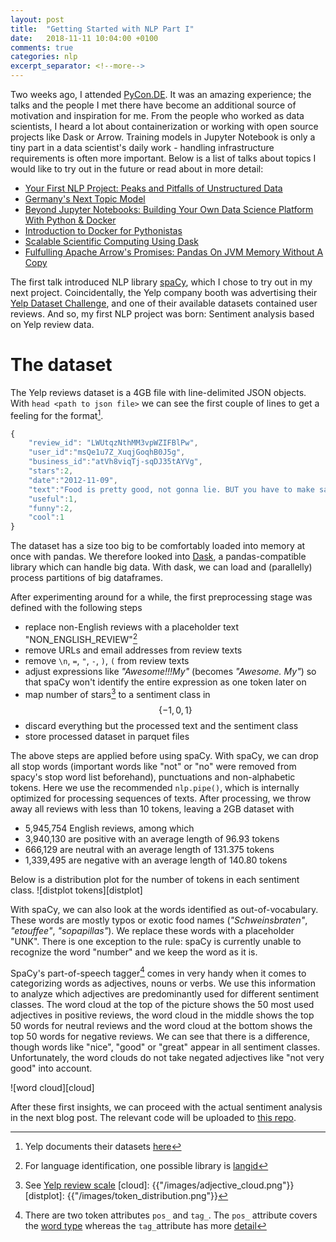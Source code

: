 ```yaml
---
layout: post
title:  "Getting Started with NLP Part I"
date:   2018-11-11 10:04:00 +0100
comments: true
categories: nlp
excerpt_separator: <!--more-->
---
```

Two weeks ago, I attended [PyCon.DE](https://de.pycon.org/). It was an amazing experience; the talks and the people I met there have become an additional source of motivation and inspiration for me. From the people who worked as data scientists, I heard a lot about containerization or working with open source projects like Dask or Arrow. Training models in Jupyter Notebook is only a tiny part in a data scientist's daily work - handling infrastructure requirements is often more important. Below is a list of talks about topics I would like to try out in the future or read about in more detail:

* [Your First NLP Project: Peaks and Pitfalls of Unstructured Data](https://www.youtube.com/watch?v=bf2hISLgK84)
* [Germany's Next Topic Model](https://www.youtube.com/watch?v=sI7VpFNiy_I)
* [Beyond Jupyter Notebooks: Building Your Own Data Science Platform With Python & Docker](https://www.youtube.com/watch?v=xU2KUE68yFE)
* [Introduction to Docker for Pythonistas](https://www.youtube.com/watch?v=Fqq6F68SQFY)
* [Scalable Scientific Computing Using Dask](https://www.youtube.com/watch?v=OhstDq8l3OM)
* [Fulfulling Apache Arrow's Promises: Pandas On JVM Memory Without A Copy](https://www.youtube.com/watch?v=xW7IOaQvDsU)


The first talk introduced NLP library [spaCy](https://spacy.io/), which I chose to try out in my next project. Coincidentally, the Yelp company booth was advertising their [Yelp Dataset Challenge](https://www.yelp.com/dataset/challenge), and one of their available datasets contained user reviews. And so, my first NLP project was born: Sentiment analysis based on Yelp review data. 

<!--more-->

# The dataset
The Yelp reviews dataset is a 4GB file with line-delimited JSON objects. With `head <path to json file>` we can see the first couple of lines to get a feeling for the format[^1].
```javascript
{
    "review_id": "LWUtqzNthMM3vpWZIFBlPw",
    "user_id":"msQe1u7Z_XuqjGoqhB0J5g",
    "business_id":"atVh8viqTj-sqDJ35tAYVg",
    "stars":2,
    "date":"2012-11-09",
    "text":"Food is pretty good, not gonna lie. BUT you have to make sacrifices if you choose to eat there. It literally takes an hour to an hour and a half to deliver food.Seriously. EVERY SINGLE TIME. Doesnt matter if we order at 8am, 10am or 1pm. Never fails, they take F-O-R-E-V-E-R. If you dont get what you ordered or you are upset by them delivering your breakfast around LUNCH time, be ready to have the owner talk down to you and be a total bitch to you for i dont know, justwanting what you pay for?! \n\nIts over priced. But its decently tasteful food. Takes forever. Owners awitch. And i'm pretty sure that they continuing forget to pack my extra ranch just to piss me off. \n\nEnd Rant. \n\nPS- I've never gone in there to eat because i frankly, i'd rather tip the nice delivery driver then the ignorant imbeciles that work in the dining area. \n\nPPS- My hot chocolate today was cold.They should call it Cold Chocolate. Or start caring if their hot chocolate is hot. One of the two wouldbe great!",
    "useful":1,
    "funny":2,
    "cool":1
}
```
The dataset has a size too big to be comfortably loaded into memory at once with pandas. We therefore looked into [Dask](https://dask.org/), a pandas-compatible library which can handle big data. With dask, we can load and (parallelly) process partitions of big dataframes.

After experimenting around for a while, the first preprocessing stage was defined with the following steps
* replace non-English reviews with a placeholder text "NON_ENGLISH_REVIEW"[^2]
* remove URLs and email addresses from review texts 
* remove `\n`, `=`, `"`, `-`, `)`, `(` from review texts
* adjust expressions like _"Awesome!!!My"_ (becomes _"Awesome. My"_) so that spaCy won't identify the entire expression as one token later on
* map number of stars[^3] to a sentiment class in $$\{-1,0,1\}$$
* discard everything but the processed text and the sentiment class
* store processed dataset in parquet files

The above steps are applied before using spaCy. With spaCy, we can drop all stop words (important words like "not" or "no" were removed from spacy's stop word list beforehand), punctuations and non-alphabetic tokens. Here we use the recommended `nlp.pipe()`, which is internally optimized for processing sequences of texts. After processing, we throw away all reviews with less than 10 tokens, leaving a 2GB dataset with

* 5,945,754 English reviews, among which
* 3,940,130 are positive with an average length of 96.93 tokens
* 666,129 are neutral with an average length of 131.375 tokens
* 1,339,495 are negative with an average length of 140.80 tokens

Below is a distribution plot for the number of tokens in each sentiment class.
![distplot tokens][distplot]

With spaCy, we can also look at the words identified as out-of-vocabulary. These words are mostly typos or exotic food names (_"Schweinsbraten"_, _"etouffee"_, _"sopapillas"_). We replace these words with a placeholder "UNK". There is one exception to the rule: spaCy is currently unable to recognize the word "number" and we keep the word as it is.

SpaCy's part-of-speech tagger[^4] comes in very handy when it comes to categorizing words as adjectives, nouns or verbs. We use this information to analyze which adjectives are predominantly used for different sentiment classes. The word cloud at the top of the picture shows the 50 most used adjectives in positive reviews, the word cloud in the middle shows the top 50 words for neutral reviews and the word cloud at the bottom shows the top 50 words for negative reviews. We can see that there is a difference, though words like "nice", "good" or "great" appear in all sentiment classes. Unfortunately, the word clouds do not take negated adjectives like "not very good" into account.

![word cloud][cloud]

After these first insights, we can proceed with the actual sentiment analysis in the next blog post. The relevant code will be uploaded to [this repo](https://github.com/ViviLearns2Code/yelp-review).


[^1]: Yelp documents their datasets [here](https://www.yelp.com/dataset/documentation/main)
[^2]: For language identification, one possible library is [langid](https://github.com/saffsd/langid.py)
[^3]: See [Yelp review scale](https://www.yelp.com/developers/display_requirements)
[cloud]: {{"/images/adjective_cloud.png"}}
[distplot]: {{"/images/token_distribution.png"}}
[^4]: There are two token attributes `pos_` and `tag_`. The `pos_` attribute covers the [word type](http://universaldependencies.org/u/pos/) whereas the `tag_`attribute has more [detail](https://www.ling.upenn.edu/courses/Fall_2003/ling001/penn_treebank_pos.html)